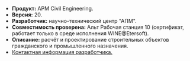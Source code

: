 * **Продукт:** APM Civil Engineering.
* **Версия:** 20.
* **Разработчик:** научно-технический центр "АПМ".
* **Совместимость проверена:** Альт Рабочая станция 10 (сертификат, работает только в среде исполнения WINE@Etersoft).
* **Описание:** расчёт и проектирование строительных объектов гражданского и промышленного назначения.
* [Контактная информация разработчика.](https://apm.ru/)
